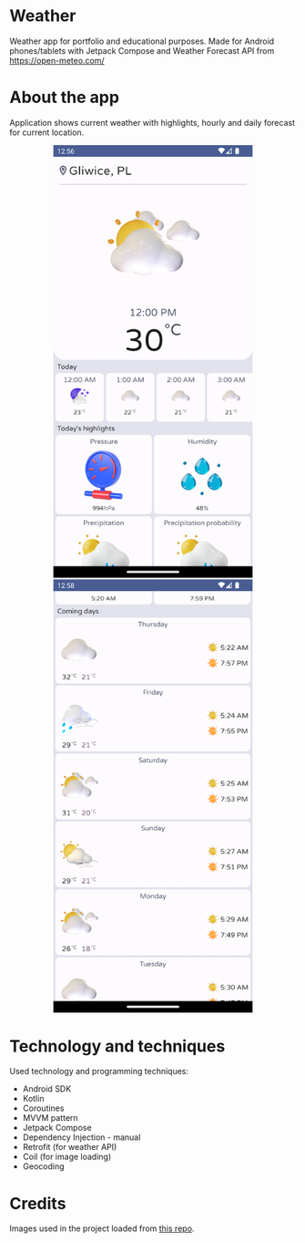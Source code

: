 # Weather
Weather app for portfolio and educational purposes. Made for Android phones/tablets with Jetpack Compose and Weather Forecast API from https://open-meteo.com/

# About the app
Application shows current weather with highlights, hourly and daily forecast for current location.

<p align="center">
  <img src="./images/phone_vertical_screenshot.png" width="350" title="screenshot_1">
  <img src="./images/phone_vertical_screenshot_2.png" width="350" title="screenshot_2">
</p>

# Technology and techniques
Used technology and programming techniques:
* Android SDK
* Kotlin
* Coroutines
* MVVM pattern
* Jetpack Compose
* Dependency Injection - manual
* Retrofit (for weather API)
* Coil (for image loading)
* Geocoding

# Credits
Images used in the project loaded from [this repo](https://github.com/hicodersofficial/weather-app/).

